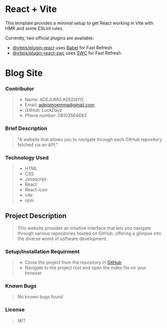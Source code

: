 # React + Vite

This template provides a minimal setup to get React working in Vite with HMR and some ESLint rules.

Currently, two official plugins are available:

- [@vitejs/plugin-react](https://github.com/vitejs/vite-plugin-react/blob/main/packages/plugin-react/README.md) uses [Babel](https://babeljs.io/) for Fast Refresh
- [@vitejs/plugin-react-swc](https://github.com/vitejs/vite-plugin-react-swc) uses [SWC](https://swc.rs/) for Fast Refresh

# Blog Site
### Contributor
> * Name: ADEJUMO ADEDAYO
> * Email: adejomoemma@gmail.com
> * GitHub: LuckDayz
> * Phone number: 08103564683

### Brief Description
>  "A website that allows you to navigate through each GitHub repository fetched via an API."

### Technology Used
> * HTML
> * CSS
> * Javascript
> * React
> * React-icon
> * vite
> * npm

## Project Description
> This website provides an intuitive interface that lets you navigate through various repositories hosted on GitHub, offering a glimpse into the diverse world of software development.  

### Setup/Installation Requirment
> * Clone the project from the repository in [GitHub](https://www.github.com/MuizJamiu/resort)
> * Navigate to the project root and open the index file on your browser

### Known Bugs 
>  No known bugs found

### License 
>  MIT